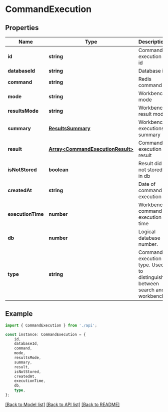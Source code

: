 # CommandExecution


## Properties

Name | Type | Description | Notes
------------ | ------------- | ------------- | -------------
**id** | **string** | Command execution id | [default to undefined]
**databaseId** | **string** | Database id | [default to undefined]
**command** | **string** | Redis command | [default to undefined]
**mode** | **string** | Workbench mode | [optional] [default to ModeEnum_Ascii]
**resultsMode** | **string** | Workbench result mode | [optional] [default to ResultsModeEnum_Default]
**summary** | [**ResultsSummary**](ResultsSummary.md) | Workbench executions summary | [optional] [default to undefined]
**result** | [**Array&lt;CommandExecutionResult&gt;**](CommandExecutionResult.md) | Command execution result | [default to undefined]
**isNotStored** | **boolean** | Result did not stored in db | [optional] [default to undefined]
**createdAt** | **string** | Date of command execution | [default to undefined]
**executionTime** | **number** | Workbench command execution time | [optional] [default to undefined]
**db** | **number** | Logical database number. | [optional] [default to undefined]
**type** | **string** | Command execution type. Used to distinguish between search and workbench | [optional] [default to TypeEnum_Workbench]

## Example

```typescript
import { CommandExecution } from './api';

const instance: CommandExecution = {
    id,
    databaseId,
    command,
    mode,
    resultsMode,
    summary,
    result,
    isNotStored,
    createdAt,
    executionTime,
    db,
    type,
};
```

[[Back to Model list]](../README.md#documentation-for-models) [[Back to API list]](../README.md#documentation-for-api-endpoints) [[Back to README]](../README.md)
